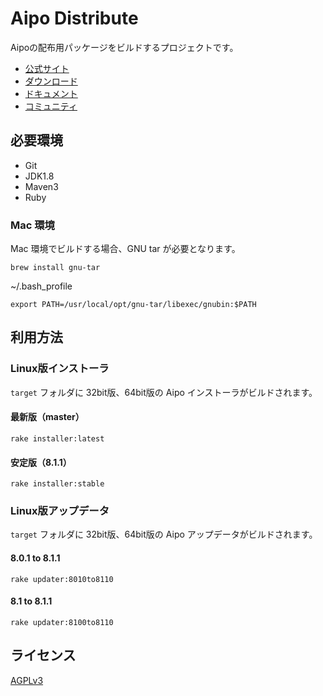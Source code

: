 # Aipo Distribute

Aipoの配布用パッケージをビルドするプロジェクトです。

* [公式サイト](http://www.aipo.com/)
* [ダウンロード](http://free.aipo.com/)
* [ドキュメント](http://doc.aipo.com/)
* [コミュニティ](http://user.aipo.com/)

## 必要環境

* Git
* JDK1.8
* Maven3
* Ruby

### Mac 環境

Mac 環境でビルドする場合、GNU tar が必要となります。

```
brew install gnu-tar
```

~/.bash_profile

```
export PATH=/usr/local/opt/gnu-tar/libexec/gnubin:$PATH
```

## 利用方法

### Linux版インストーラ

```target``` フォルダに 32bit版、64bit版の Aipo インストーラがビルドされます。

#### 最新版（master）


```
rake installer:latest
```

#### 安定版（8.1.1）

```
rake installer:stable
```

### Linux版アップデータ

```target``` フォルダに 32bit版、64bit版の Aipo アップデータがビルドされます。

#### 8.0.1 to 8.1.1

```
rake updater:8010to8110
```

#### 8.1 to 8.1.1

```
rake updater:8100to8110
```


## ライセンス

[AGPLv3](http://ja.wikipedia.org/wiki/Affero_General_Public_License)

